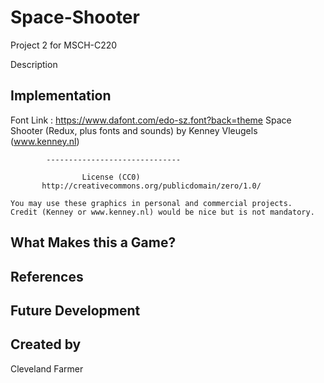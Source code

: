 # Space-Shooter
Project 2 for MSCH-C220

Description

## Implementation
Font Link : https://www.dafont.com/edo-sz.font?back=theme
Space Shooter (Redux, plus fonts and sounds) by Kenney Vleugels (www.kenney.nl)

			------------------------------

			        License (CC0)
	       http://creativecommons.org/publicdomain/zero/1.0/

	You may use these graphics in personal and commercial projects.
	Credit (Kenney or www.kenney.nl) would be nice but is not mandatory.

## What Makes this a Game?

## References

## Future Development

## Created by
Cleveland Farmer

